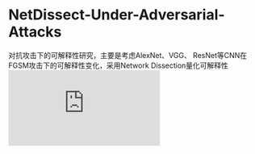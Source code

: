 # NetDissect-Under-Adversarial-Attacks
对抗攻击下的可解释性研究，主要是考虑AlexNet、VGG、 ResNet等CNN在FGSM攻击下的可解释性变化，采用Network Dissection量化可解释性
![](https://github.com/zqgtba/NetDissect-Under-Adversarial-Attacks/blob/main/pdf/%E5%AF%B9%E6%8A%97%E6%94%BB%E5%87%BB%E4%B8%8B%E5%8F%AF%E8%A7%A3%E9%87%8A%E6%80%A7%E7%A0%94%E7%A9%B6.pdf)
